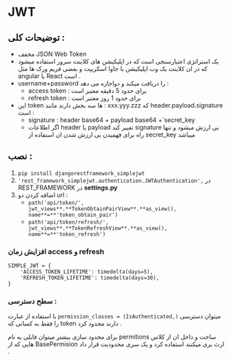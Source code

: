 # JWT

## توضیحات کلی :

* مخفف JSON Web Token
* یک استراتژی اعتبارسنجی است که در اپلیکیشن های کلاینت سرور استفاده میشود  که در ان کلاینت یک وب اپلیکیشن با جاوا اسکریپت و بعضی فریم ورک ها مثل angular یا React است .
* username+password را دریافت میکند و دواجازه می دهد :
  * access token : برای حدود 5 دقیقه معتبر است 
  * refresh token : برای حدود 1 روز معتبر است 
* این token ها سه بخش دارند مانند : xxx.yyy.zzz  که header.payload.signature است :
  * signature : header base64 + payload base64 +`secret_key
  * اگر اطلاعات header یا payload تغییر کند signature بی ارزش میشود و تنها راه برای فهمیدن بی ارزش شدن ان استفاده از secret_key میباشد

## نصب :

1. ```pip install djangorestframework_simplejwt```
2. ```'rest_framework_simplejwt.authentication.JWTAuthentication',``` در REST_FRAMEWORK در **settings.py**
3. اضافه کردن دو url :
   * ```path('api/token/', jwt_views**.**TokenObtainPairView**.**as_view(), name**=**'token_obtain_pair')```
   * ```path('api/token/refresh/', jwt_views**.**TokenRefreshView**.**as_view(), name**=**'token_refresh')```

### افزایش زمان access و refresh

```en-us
SIMPLE_JWT = {
	'ACCESS_TOKEN_LIFETIME': timedelta(days=5),
	'REFRESH_TOKEN_LIFETIME': timedelta(days=30),
}
```



### سطح دسترسی : 

با استفاده از عبارت ```permission_classes = (IsAuthenticated,)``` میتوان دسترسی را فقط به کسانی که token دارند محدود کرد .

برای محدود سازی بیشتر میتوان فایلی به نام permitions ساخت و داخل ان از کلاس هایی که از BasePermision ارث بری میکنند استفاده کرد و یک سری محدودیت قرار داد . 

